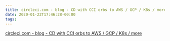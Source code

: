 ```yaml
---
title: circleci.com - blog - CD with CCI orbs to AWS / GCP / K8s / more
date: 2020-01-22T17:46:28-00:00
tags:
---
```


[circleci.com - blog - CD with CCI orbs to AWS / GCP / K8s / more](https://circleci.com/blog/continuous-deployment-with-circleci-orbs-automate-deploys-to-aws-gcp-k8s-and-more/)
